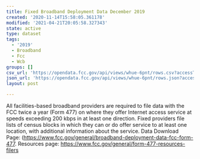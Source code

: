 ```yaml
---
title: Fixed Broadband Deployment Data December 2019
created: '2020-11-14T15:58:05.361178'
modified: '2021-04-21T20:05:58.327343'
state: active
type: dataset
tags:
  - '2019'
  - Broadband
  - Fcc
  - Wcb
groups: []
csv_url: 'https://opendata.fcc.gov/api/views/whue-6pnt/rows.csv?accessType=DOWNLOAD'
json_url: 'https://opendata.fcc.gov/api/views/whue-6pnt/rows.json?accessType=DOWNLOAD'
layout: post

---
```

All facilities-based broadband providers are required to file data with the FCC twice a year (Form 477) on where they offer Internet access service at speeds exceeding 200 kbps in at least one direction. Fixed providers file lists of census blocks in which they can or do offer service to at least one location, with additional information about the service. Data Download Page: (https://www.fcc.gov/general/broadband-deployment-data-fcc-form-477. Resources page: https://www.fcc.gov/general/form-477-resources-filers
